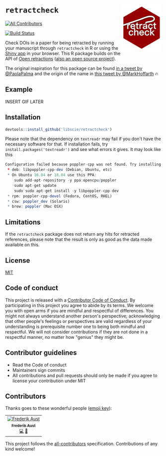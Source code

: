 # `retractcheck` <img src="tools/images/retractcheck_hex.png" align="right" height="150" />
[![All Contributors](https://img.shields.io/badge/all_contributors-1-orange.svg?style=flat-square)](#contributors)

[![Build Status](https://travis-ci.org/libscie/retractcheck.svg?branch=master)](https://travis-ci.org/libscie/retractcheck)

Check DOIs in a paper for being retracted by running your manuscript through `retractcheck` in R or using the [Shiny app](https://frederikaust.shinyapps.io/retractcheck_shinyapp/) in your browser. This R package builds on the API of [Open retractions](http://openretractions.com) ([also an open source project](https://github.com/fathomlabs/open-retractions)). 

The original inspiration for this package can be found [in a tweet by @PaolaPalma](https://twitter.com/PaoloAPalma/status/976545221268815872) and the origin of the name in [this tweet by @MarkHoffarth](https://twitter.com/MarkHoffarth/status/976548240672870405) :fire:

## Example

INSERT GIF LATER

## Installation

```R
devtools::install_github('libscie/retractcheck')
```

Please note that the dependency on `textreadr` may fail if you don't have the necessary software for that. If installation fails, try `install.packages('textreadr')` and see what errors it gives. It may look like this

```R
Configuration failed because poppler-cpp was not found. Try installing:
 * deb: libpoppler-cpp-dev (Debian, Ubuntu, etc)
 * On Ubuntu 16.04 or 18.04 use this PPA:
    sudo add-apt-repository -y ppa:opencpu/poppler
    sudo apt-get update
    sudo sudo apt-get install -y libpoppler-cpp-dev
 * rpm: poppler-cpp-devel (Fedora, CentOS, RHEL)
 * csw: poppler_dev (Solaris)
 * brew: poppler (Mac OSX)
```

## Limitations

If the `retractcheck` package does not return any hits for retracted references, please note that the result is only as good as the data made available on this.

## License

[MIT](LICENSE.md)

## Code of conduct

This project is released with a [Contributor Code of Conduct](CODE_OF_CONDUCT.md). By participating in this project you agree to abide by its terms. We welcome you with open arms if you are mindful and respectful of differences. You might not always understand another person's perspective; acknowledging that other people's feelings or perspectives are valid regardless of your understanding is prerequisite number one to being both mindful and respectful. We will not consider contributions if they are not done in a respectful manner, no matter how "genius" they might be.

## Contributor guidelines

* Read the Code of conduct
* Maintainers sign commits
* All contributions and pull requests should only be made if you agree to license your contribution under MIT

## Contributors

Thanks goes to these wonderful people ([emoji key](https://allcontributors.org/docs/en/emoji-key)):

<!-- ALL-CONTRIBUTORS-LIST:START - Do not remove or modify this section -->
<!-- prettier-ignore -->
<table><tr><td align="center"><a href="http://methexp.uni-koeln.de/?page_id=1603&lang=en"><img src="https://avatars1.githubusercontent.com/u/2195485?v=4" width="100px;" alt="Frederik Aust"/><br /><sub><b>Frederik Aust</b></sub></a><br /><a href="https://github.com/libscie/retractcheck/commits?author=crsh" title="Code">💻</a> <a href="#design-crsh" title="Design">🎨</a></td></tr></table>

<!-- ALL-CONTRIBUTORS-LIST:END -->

This project follows the [all-contributors](https://github.com/all-contributors/all-contributors) specification. Contributions of any kind welcome!